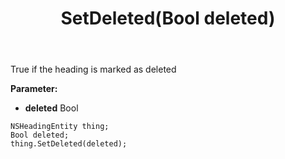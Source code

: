 ﻿---
uid: crmscript_ref_NSHeadingEntity_SetDeleted
title: SetDeleted(Bool deleted)
intellisense: NSHeadingEntity.SetDeleted
keywords: NSHeadingEntity, GetDeleted
so.topic: reference
---

True if the heading is marked as deleted

**Parameter:** 
 - **deleted** Bool

```crmscript
NSHeadingEntity thing;
Bool deleted;
thing.SetDeleted(deleted);
```

